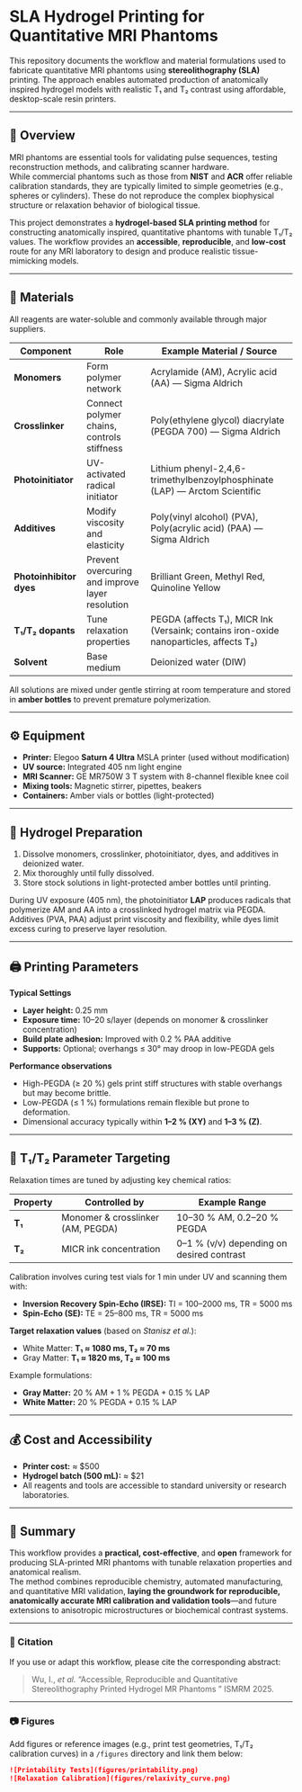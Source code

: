 # SLA Hydrogel Printing for Quantitative MRI Phantoms

This repository documents the workflow and material formulations used to fabricate quantitative MRI phantoms using **stereolithography (SLA)** printing. The approach enables automated production of anatomically inspired hydrogel models with realistic T₁ and T₂ contrast using affordable, desktop-scale resin printers.

---

## 📘 Overview

MRI phantoms are essential tools for validating pulse sequences, testing reconstruction methods, and calibrating scanner hardware.  
While commercial phantoms such as those from **NIST** and **ACR** offer reliable calibration standards, they are typically limited to simple geometries (e.g., spheres or cylinders). These do not reproduce the complex biophysical structure or relaxation behavior of biological tissue.

This project demonstrates a **hydrogel-based SLA printing method** for constructing anatomically inspired, quantitative phantoms with tunable T₁/T₂ values. The workflow provides an **accessible**, **reproducible**, and **low-cost** route for any MRI laboratory to design and produce realistic tissue-mimicking models.

---

## 🧪 Materials

All reagents are water-soluble and commonly available through major suppliers.

| Component | Role | Example Material / Source |
|------------|------|----------------------------|
| **Monomers** | Form polymer network | Acrylamide (AM), Acrylic acid (AA) — Sigma Aldrich |
| **Crosslinker** | Connect polymer chains, controls stiffness | Poly(ethylene glycol) diacrylate (PEGDA 700) — Sigma Aldrich |
| **Photoinitiator** | UV-activated radical initiator | Lithium phenyl-2,4,6-trimethylbenzoylphosphinate (LAP) — Arctom Scientific |
| **Additives** | Modify viscosity and elasticity | Poly(vinyl alcohol) (PVA), Poly(acrylic acid) (PAA) — Sigma Aldrich |
| **Photoinhibitor dyes** | Prevent overcuring and improve layer resolution | Brilliant Green, Methyl Red, Quinoline Yellow |
| **T₁/T₂ dopants** | Tune relaxation properties | PEGDA (affects T₁), MICR Ink (Versaink; contains iron-oxide nanoparticles, affects T₂) |
| **Solvent** | Base medium | Deionized water (DIW) |

All solutions are mixed under gentle stirring at room temperature and stored in **amber bottles** to prevent premature polymerization.

---

## ⚙️ Equipment

- **Printer:** Elegoo **Saturn 4 Ultra** MSLA printer (used without modification)  
- **UV source:** Integrated 405 nm light engine  
- **MRI Scanner:** GE MR750W 3 T system with 8-channel flexible knee coil  
- **Mixing tools:** Magnetic stirrer, pipettes, beakers  
- **Containers:** Amber vials or bottles (light-protected)

---

## 🧫 Hydrogel Preparation

1. Dissolve monomers, crosslinker, photoinitiator, dyes, and additives in deionized water.  
2. Mix thoroughly until fully dissolved.  
3. Store stock solutions in light-protected amber bottles until printing.

During UV exposure (405 nm), the photoinitiator **LAP** produces radicals that polymerize AM and AA into a crosslinked hydrogel matrix via PEGDA.  
Additives (PVA, PAA) adjust print viscosity and flexibility, while dyes limit excess curing to preserve layer resolution.

---

## 🖨️ Printing Parameters

**Typical Settings**
- **Layer height:** 0.25 mm  
- **Exposure time:** 10–20 s/layer (depends on monomer & crosslinker concentration)  
- **Build plate adhesion:** Improved with 0.2 % PAA additive  
- **Supports:** Optional; overhangs ≤ 30° may droop in low-PEGDA gels  

**Performance observations**
- High-PEGDA (≥ 20 %) gels print stiff structures with stable overhangs but may become brittle.  
- Low-PEGDA (≤ 1 %) formulations remain flexible but prone to deformation.  
- Dimensional accuracy typically within **1–2 % (XY)** and **1–3 % (Z)**.

---

## 🧬 T₁/T₂ Parameter Targeting

Relaxation times are tuned by adjusting key chemical ratios:

| Property | Controlled by | Example Range |
|-----------|----------------|---------------|
| **T₁** | Monomer & crosslinker (AM, PEGDA) | 10–30 % AM, 0.2–20 % PEGDA |
| **T₂** | MICR ink concentration | 0–1 % (v/v) depending on desired contrast |

Calibration involves curing test vials for 1 min under UV and scanning them with:
- **Inversion Recovery Spin-Echo (IRSE):** TI = 100–2000 ms, TR = 5000 ms  
- **Spin-Echo (SE):** TE = 25–800 ms, TR = 5000 ms  

**Target relaxation values** (based on *Stanisz et al.*):  
- White Matter: **T₁ ≈ 1080 ms, T₂ ≈ 70 ms**  
- Gray Matter: **T₁ ≈ 1820 ms, T₂ ≈ 100 ms**  

Example formulations:
- **Gray Matter:** 20 % AM + 1 % PEGDA + 0.15 % LAP  
- **White Matter:** 20 % PEGDA + 0.15 % LAP  

---

## 💰 Cost and Accessibility

- **Printer cost:** ≈ $500  
- **Hydrogel batch (500 mL):** ≈ $21  
- All reagents and tools are accessible to standard university or research laboratories.

---

## 🧭 Summary

This workflow provides a **practical, cost-effective**, and **open** framework for producing SLA-printed MRI phantoms with tunable relaxation properties and anatomical realism.  
The method combines reproducible chemistry, automated manufacturing, and quantitative MRI validation, **laying the groundwork for reproducible, anatomically accurate MRI calibration and validation tools**—and future extensions to anisotropic microstructures or biochemical contrast systems.

---

### 📄 Citation

If you use or adapt this workflow, please cite the corresponding abstract:

> Wu, I., *et al.* “Accessible,  Reproducible and Quantitative Stereolithography Printed Hydrogel MR Phantoms
” ISMRM 2025.

---

### 📷 Figures
Add figures or reference images (e.g., print test geometries, T₁/T₂ calibration curves) in a `/figures` directory and link them below:

```markdown
![Printability Tests](figures/printability.png)
![Relaxation Calibration](figures/relaxivity_curve.png)

